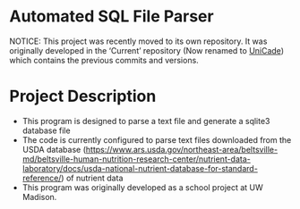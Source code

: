 # Automated SQL File Parser

NOTICE: This project was recently moved to its own repository. It was originally developed in the ‘Current’ repository (Now renamed to [UniCade](https://github.com/benlen10/UniCade)) which contains the previous commits and versions.  

# Project Description
- This program is designed to parse a text file and generate a sqlite3 database file
- The code is currently configured to parse text files downloaded from the USDA database (https://www.ars.usda.gov/northeast-area/beltsville-md/beltsville-human-nutrition-research-center/nutrient-data-laboratory/docs/usda-national-nutrient-database-for-standard-reference/) of nutrient data
- This program was originally developed as a school project at UW Madison.